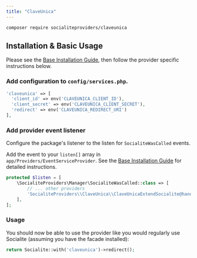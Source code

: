```yaml
---
title: "ClaveUnica"
---
```


```bash
composer require socialiteproviders/claveunica
```

## Installation & Basic Usage

Please see the [Base Installation Guide](https://socialiteproviders.com/usage/), then follow the provider specific instructions below.

### Add configuration to `config/services.php`.

```php
'claveunica' => [    
  'client_id' => env('CLAVEUNICA_CLIENT_ID'),  
  'client_secret' => env('CLAVEUNICA_CLIENT_SECRET'),  
  'redirect' => env('CLAVEUNICA_REDIRECT_URI') 
],
```

### Add provider event listener

Configure the package's listener to the listen for `SocialiteWasCalled` events. 

Add the event to your `listen[]` array  in `app/Providers/EventServiceProvider`. See the [Base Installation Guide](https://socialiteproviders.com/usage/) for detailed instructions.

```php
protected $listen = [
    \SocialiteProviders\Manager\SocialiteWasCalled::class => [
        // ... other providers
        'SocialiteProviders\\ClaveUnica\\ClaveUnicaExtendSocialite@handle',
    ],
];
```

### Usage

You should now be able to use the provider like you would regularly use Socialite (assuming you have the facade installed):

```php
return Socialite::with('claveunica')->redirect();
```
